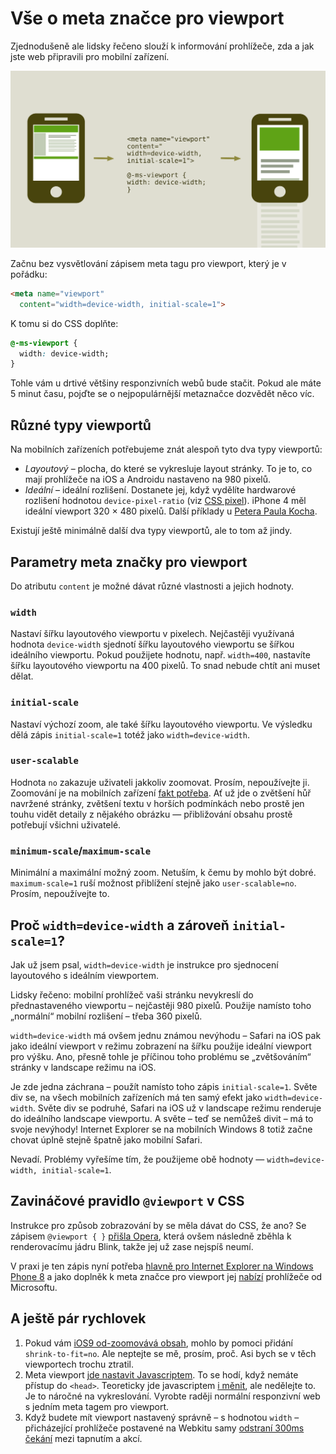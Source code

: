 # Vše o meta značce pro viewport

Zjednodušeně ale lidsky řečeno slouží k informování prohlížeče, zda a jak jste web připravili pro mobilní zařízení.

![Meta Viewport](dist/images/original/meta-viewport-mobile.svg)

Začnu bez vysvětlování zápisem meta tagu pro viewport, který je v pořádku:

```html
<meta name="viewport" 
  content="width=device-width, initial-scale=1">
```

K tomu si do CSS doplňte:

```css
@-ms-viewport { 
  width: device-width; 
}
```

Tohle vám u drtivé většiny responzivních webů bude stačit. Pokud ale máte 5 minut času, pojďte se o nejpopulárnější metaznačce dozvědět něco víc.

## Různé typy viewportů

Na mobilních zařízeních potřebujeme znát alespoň tyto dva typy viewportů:

- *Layoutový* – plocha, do které se vykresluje layout stránky. To je to, co mají prohlížeče na iOS a Androidu nastaveno na 980 pixelů. 
- *Ideální* – ideální rozlišení. Dostanete jej, když vydělíte hardwarové rozlišení hodnotou `device-pixel-ratio` (viz [CSS pixel](css-pixel.md)). iPhone 4 měl ideální viewport 320 &times; 480 pixelů. Další příklady u [Petera Paula Kocha](http://www.quirksmode.org/mobile/metaviewport/#link7).

Existují ještě minimálně další dva typy viewportů, ale to tom až jindy.

## Parametry meta značky pro viewport

Do atributu `content` je možné dávat různé vlastnosti a jejich hodnoty.

### `width`

Nastaví šířku layoutového viewportu v pixelech. Nejčastěji využívaná hodnota `device-width` sjednotí šířku layoutového viewportu se šířkou ideálního viewportu.
Pokud použijete hodnotu, např. `width=400`, nastavíte šířku layoutového viewportu na 400 pixelů. To snad nebude chtít ani muset dělat.

### `initial-scale`

Nastaví výchozí zoom, ale také šířku layoutového viewportu. Ve výsledku dělá zápis `initial-scale=1` totéž jako `width=device-width`.

### `user-scalable`

Hodnota `no` zakazuje uživateli jakkoliv zoomovat. Prosím, nepoužívejte ji. Zoomování je na mobilních zařízení [fakt potřeba](/blog/48-znicit-mobilistu-2#10-zakazte-jim-zoomovani). Ať už jde o zvětšení hůř navržené stránky, zvětšení textu v horších podmínkách nebo prostě jen touhu vidět detaily z nějakého obrázku — přibližování obsahu prostě potřebují všichni uživatelé.

### `minimum-scale`/`maximum-scale`

Minimální a maximální možný zoom. Netuším, k čemu by mohlo být dobré. `maximum-scale=1` ruší možnost přiblížení stejně jako `user-scalable=no`. Prosím, nepoužívejte to.

## Proč `width=device-width` a zároveň `initial-scale=1`?

Jak už jsem psal, `width=device-width` je instrukce pro sjednocení layoutového s ideálním viewportem.

Lidsky řečeno: mobilní prohlížeč vaši stránku nevykreslí do přednastaveného viewportu – nejčastěji 980 pixelů. Použije namísto toho „normální“ mobilní rozlišení – třeba 360 pixelů.

`width=device-width` má ovšem jednu známou nevýhodu – Safari na iOS pak jako ideální viewport v režimu zobrazení na šířku použije ideální viewport pro výšku. Ano, přesně tohle je příčinou toho problému se „zvětšováním“ stránky v landscape režimu na iOS.

Je zde jedna záchrana – použít namísto toho zápis `initial-scale=1`. Světe div se, na všech mobilních zařízeních má ten samý efekt jako `width=device-width`. Světe div se podruhé, Safari na iOS už v landscape režimu renderuje do ideálního landscape viewportu. A světe – teď se nemůžeš divit – má to svoje nevýhody! Internet Explorer se na mobilních Windows 8 totiž začne chovat úplně stejně špatně jako mobilní Safari.

Nevadí. Problémy vyřešíme tím, že použijeme obě hodnoty — `width=device-width, initial-scale=1`.

## Zavináčové pravidlo `@viewport` v CSS

Instrukce pro způsob zobrazování by se měla dávat do CSS, že ano? Se zápisem `@viewport { }` [přišla Opera](https://dev.opera.com/articles/an-introduction-to-meta-viewport-and-viewport/), která ovšem následně zběhla k renderovacímu jádru Blink, takže jej už zase nejspíš neumí. 

V praxi je ten zápis nyní potřeba [hlavně pro Internet Explorer na Windows Phone 8](viewport-window.md) a jako doplněk k meta značce pro viewport jej [nabízí](http://caniuse.com/css-deviceadaptation) prohlížeče od Microsoftu.

## A ještě pár rychlovek

1. Pokud vám [iOS9 od-zoomovává obsah](http://kihlstrom.com/2015/shrink-to-fit-no-fixes-zoom-problem-in-ios-9/), mohlo by pomoci přidání `shrink-to-fit=no`. Ale neptejte se mě, prosím, proč. Asi bych se v těch viewportech trochu ztratil.
2. Meta viewport [jde nastavit Javascriptem](https://twitter.com/Jahoda/status/693884147702611974). To se hodí, když nemáte přístup do `<head>`. Teoreticky jde javascriptem [i měnit](http://www.webdevdoor.com/responsive-web-design/change-viewport-meta-tag-javascript), ale nedělejte to. Je to náročné na vykreslování. Vyrobte raději normální responzivní web s jedním meta tagem pro viewport.
3. Když budete mít viewport nastavený správně – s hodnotou `width` – přicházející prohlížeče postavené na Webkitu samy [odstraní 300ms čekání](https://webkit.org/blog/5610/more-responsive-tapping-on-ios/) mezi tapnutím a akcí.
